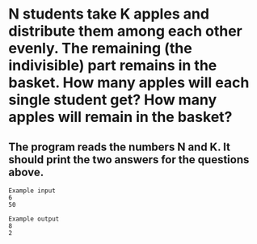 # N students take K apples and distribute them among each other evenly. The remaining (the indivisible) part remains in the basket. How many apples will each single student get? How many apples will remain in the basket?

## The program reads the numbers N and K. It should print the two answers for the questions above.

```
Example input
6
50
```
```
Example output
8
2
```
